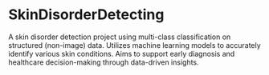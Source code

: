 # SkinDisorderDetecting
A skin disorder detection project using multi-class classification on structured (non-image) data. Utilizes machine learning models to accurately identify various skin conditions. Aims to support early diagnosis and healthcare decision-making through data-driven insights.
